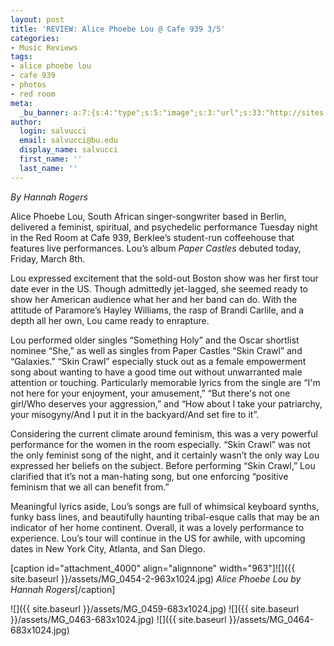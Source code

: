 ```yaml
---
layout: post
title: 'REVIEW: Alice Phoebe Lou @ Cafe 939 3/5'
categories:
- Music Reviews
tags:
- alice phoebe lou
- cafe 939
- photos
- red room
meta:
  _bu_banner: a:7:{s:4:"type";s:5:"image";s:3:"url";s:33:"http://sites.bu.edu/wtbu/files/2019/03/MG_0454-2.jpg";s:3:"alt";s:0:"";s:7:"post_id";s:4:"4000";s:4:"html";s:0:"";s:8:"position";s:12:"contentWidth";s:7:"caption";s:0:"";}
author:
  login: salvucci
  email: salvucci@bu.edu
  display_name: salvucci
  first_name: ''
  last_name: ''
---
```

_By Hannah Rogers_

Alice Phoebe Lou, South African singer-songwriter based in Berlin, delivered a feminist, spiritual, and psychedelic performance Tuesday night in the Red Room at Cafe 939, Berklee’s student-run coffeehouse that features live performances. Lou’s album _Paper Castles_ debuted today, Friday, March 8th.

Lou expressed excitement that the sold-out Boston show was her first tour date ever in the US. Though admittedly jet-lagged, she seemed ready to show her American audience what her and her band can do. With the attitude of Paramore’s Hayley Williams, the rasp of Brandi Carlile, and a depth all her own, Lou came ready to enrapture.

Lou performed older singles “Something Holy” and the Oscar shortlist nominee “She,” as well as singles from Paper Castles “Skin Crawl” and “Galaxies.” “Skin Crawl” especially stuck out as a female empowerment song about wanting to have a good time out without unwarranted male attention or touching. Particularly memorable lyrics from the single are “I'm not here for your enjoyment, your amusement,” “But there's not one girl/Who deserves your aggression,” and “How about I take your patriarchy, your misogyny/And I put it in the backyard/And set fire to it”.

Considering the current climate around feminism, this was a very powerful performance for the women in the room especially. “Skin Crawl” was not the only feminist song of the night, and it certainly wasn’t the only way Lou expressed her beliefs on the subject. Before performing “Skin Crawl,” Lou clarified that it’s not a man-hating song, but one enforcing “positive feminism that we all can benefit from.”

Meaningful lyrics aside, Lou’s songs are full of whimsical keyboard synths, funky bass lines, and beautifully haunting tribal-esque calls that may be an indicator of her home continent. Overall, it was a lovely performance to experience. Lou’s tour will continue in the US for awhile, with upcoming dates in New York City, Atlanta, and San Diego.

\[caption id="attachment\_4000" align="alignnone" width="963"\]![]({{ site.baseurl }}/assets/MG_0454-2-963x1024.jpg) _Alice Phoebe Lou by Hannah Rogers_\[/caption\]

![]({{ site.baseurl }}/assets/MG_0459-683x1024.jpg) ![]({{ site.baseurl }}/assets/MG_0463-683x1024.jpg) ![]({{ site.baseurl }}/assets/MG_0464-683x1024.jpg)